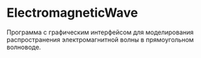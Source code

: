# ElectromagneticWave
Программа с графическим интерфейсом для моделирования распространения электромагнитной волны в прямоугольном волноводе.
